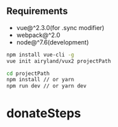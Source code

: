 ## Requirements

+ vue@^2.3.0(for .sync modifier)
+ webpack@^2.0
+ node@^7.6(development)

``` bash
npm install vue-cli -g
vue init airyland/vux2 projectPath

cd projectPath
npm install // or yarn
npm run dev // or yarn dev
```

# donateSteps
